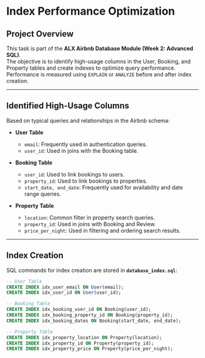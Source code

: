 # Index Performance Optimization

## Project Overview

This task is part of the **ALX Airbnb Database Module (Week 2: Advanced SQL)**.  
The objective is to identify high-usage columns in the User, Booking, and Property tables and create indexes to optimize query performance. Performance is measured using `EXPLAIN` or `ANALYZE` before and after index creation.

---

## Identified High-Usage Columns

Based on typical queries and relationships in the Airbnb schema:

- **User Table**

  - `email`: Frequently used in authentication queries.
  - `user_id`: Used in joins with the Booking table.

- **Booking Table**

  - `user_id`: Used to link bookings to users.
  - `property_id`: Used to link bookings to properties.
  - `start_date, end_date`: Frequently used for availability and date range queries.

- **Property Table**
  - `location`: Common filter in property search queries.
  - `property_id`: Used in joins with Booking and Review.
  - `price_per_night`: Used in filtering and ordering search results.

---

## Index Creation

SQL commands for index creation are stored in **`database_index.sql`**:

```sql
-- User Table
CREATE INDEX idx_user_email ON User(email);
CREATE INDEX idx_user_id ON User(user_id);

-- Booking Table
CREATE INDEX idx_booking_user_id ON Booking(user_id);
CREATE INDEX idx_booking_property_id ON Booking(property_id);
CREATE INDEX idx_booking_dates ON Booking(start_date, end_date);

-- Property Table
CREATE INDEX idx_property_location ON Property(location);
CREATE INDEX idx_property_id ON Property(property_id);
CREATE INDEX idx_property_price ON Property(price_per_night);
```
